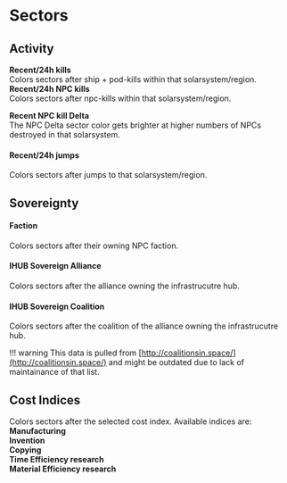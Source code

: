 # Sectors
## Activity

**Recent/24h kills**<br>
Colors sectors after ship + pod-kills within that solarsystem/region. 
**Recent/24h NPC kills**<br>
Colors sectors after npc-kills within that solarsystem/region. 

**Recent NPC kill Delta**<br>
The NPC Delta sector color gets brighter at higher numbers of NPCs destroyed in that solarsystem.
#### Recent/24h jumps
Colors sectors after jumps to that solarsystem/region. 

## Sovereignty
#### Faction
Colors sectors after their owning NPC faction.
#### IHUB Sovereign Alliance
Colors sectors after the alliance owning the infrastrucutre hub.
#### IHUB Sovereign Coalition
Colors sectors after the coalition of the alliance owning the infrastrucutre hub.

!!! warning
    This data is pulled from [http://coalitionsin.space/](http://coalitionsin.space/) and might be outdated due to lack of maintainance of that list.

## Cost Indices
Colors sectors after the selected cost index. Available indices are:
**Manufacturing<br>
Invention<br>
Copying<br>
Time Efficiency research<br>
Material Efficiency research**


<!--stackedit_data:
eyJoaXN0b3J5IjpbLTE5Nzk4MTkzMDEsLTEwOTQyMjY1MjgsLT
EyOTg2NjQwNTksLTU2ODUzODEyOSw3MTQxNTg3NDEsLTY4Nzkz
NzUwMiwxMzA3MTcxNTM2XX0=
-->